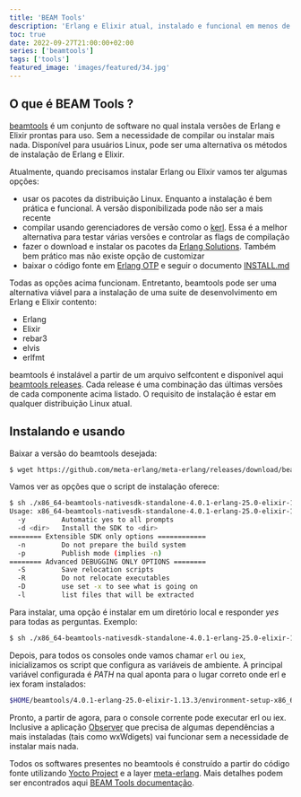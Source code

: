 ```yaml
---
title: 'BEAM Tools'
description: 'Erlang e Elixir atual, instalado e funcional em menos de 3 minutos'
toc: true
date: 2022-09-27T21:00:00+02:00
series: ['beamtools']
tags: ['tools']
featured_image: 'images/featured/34.jpg'
---
```


## O que é BEAM Tools ?

[beamtools](https://meta-erlang.github.io/#/guides-beamtools) é um conjunto de
software no qual instala versões de Erlang e Elixir prontas para uso. Sem a
necessidade de compilar ou instalar mais nada. Disponível para usuários Linux,
pode ser uma alternativa os métodos de instalação de Erlang e Elixir.

Atualmente, quando precisamos instalar Erlang ou Elixir vamos ter algumas
opções:

- usar os pacotes da distribuição Linux. Enquanto a instalação é bem prática e
  funcional. A versão disponibilizada pode não ser a mais recente
- compilar usando gerenciadores de versão como o
  [kerl](https://github.com/kerl/kerl). Essa é a melhor alternativa para testar
  várias versões e controlar as flags de compilação
- fazer o download e instalar os pacotes da
  [Erlang Solutions](https://www.erlang-solutions.com/downloads/). Também bem
  prático mas não existe opção de customizar
- baixar o código fonte em
  [Erlang OTP](https://github.com/erlang/otp/blob/master/HOWTO/INSTALL.md) e
  seguir o documento
  [INSTALL.md](https://github.com/erlang/otp/blob/master/HOWTO/INSTALL.md)

Todas as opções acima funcionam. Entretanto, beamtools pode ser uma alternativa
viável para a instalação de uma suite de desenvolvimento em Erlang e Elixir
contento:

- Erlang
- Elixir
- rebar3
- elvis
- erlfmt

beamtools é instalável a partir de um arquivo selfcontent e disponível aqui
[beamtools releases](https://github.com/meta-erlang/meta-erlang/releases). Cada
release é uma combinação das últimas versões de cada componente acima listado. O
requisito de instalação é estar em qualquer distribuição Linux atual.

## Instalando e usando

Baixar a versão do beamtools desejada:

```bash
$ wget https://github.com/meta-erlang/meta-erlang/releases/download/beamtools-0.4.0/x86_64-beamtools-nativesdk-standalone-4.0.1-erlang-25.0-elixir-1.13.3.sh
```

Vamos ver as opções que o script de instalação oferece:

```bash
$ sh ./x86_64-beamtools-nativesdk-standalone-4.0.1-erlang-25.0-elixir-1.13.3.sh --help
Usage: x86_64-beamtools-nativesdk-standalone-4.0.1-erlang-25.0-elixir-1.13.3.sh [-y] [-d <dir>]
  -y         Automatic yes to all prompts
  -d <dir>   Install the SDK to <dir>
======== Extensible SDK only options ============
  -n         Do not prepare the build system
  -p         Publish mode (implies -n)
======== Advanced DEBUGGING ONLY OPTIONS ========
  -S         Save relocation scripts
  -R         Do not relocate executables
  -D         use set -x to see what is going on
  -l         list files that will be extracted
```

Para instalar, uma opção é instalar em um diretório local e responder _yes_ para
todas as perguntas. Exemplo:

```bash
$ sh ./x86_64-beamtools-nativesdk-standalone-4.0.1-erlang-25.0-elixir-1.13.3.sh -y -d $HOME/beamtools/4.0.1-erlang-25.0-elixir-1.13.3
```

Depois, para todos os consoles onde vamos chamar `erl` ou `iex`, inicializamos
os script que configura as variáveis de ambiente. A principal variável
configurada é _PATH_ na qual aponta para o lugar correto onde erl e iex foram
instalados:

```bash
$HOME/beamtools/4.0.1-erlang-25.0-elixir-1.13.3/environment-setup-x86_64-pokysdk-linux
```

Pronto, a partir de agora, para o console corrente pode executar erl ou iex.
Inclusive a aplicação [Observer](https://www.erlang.org/doc/man/observer.html)
que precisa de algumas dependências a mais instaladas (tais como wxWdigets) vai
funcionar sem a necessidade de instalar mais nada.

Todos os softwares presentes no beamtools é construído a partir do código fonte
utilizando [Yocto Project](https://docs.yoctoproject.org/index.html) e a layer
[meta-erlang](https://github.com/meta-erlang/meta-erlang). Mais detalhes podem
ser encontrados aqui
[BEAM Tools documentação](https://meta-erlang.github.io/#/guides-beamtools).
